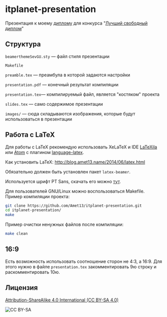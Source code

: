 itplanet-presentation
=====================
Презентация к моему [диплому](https://github.com/Amet13/bachelor-diploma) для конкурса "[Лучший свободный диплом](http://world-it-planet.org/projects/competition_detail.php?ID=41543)"

Структура
---------
`beamerthemeSevGU.sty` — файл стиля презентации

`Makefile`

`preamble.tex` — преамбула в которой задаются настройки

`presentation.pdf` — конечный результат компиляции

`presentation.tex`— компилируемый файл, является "костяком" проекта

`slides.tex` — само содержимое презентации

`images/` — сюда складываются изображения, которые будут использоваться в презентации

Работа с LaTeX
--------------
Для работы с LaTeX рекомендую использовать XeLaTeX и IDE [LaTeXila](https://wiki.gnome.org/Apps/LaTeXila) или [Atom](https://atom.io/) с плагином [language-latex](https://atom.io/packages/language-latex).

Как установить LaTeX: http://blog.amet13.name/2014/06/latex.html

Обязательно должен быть установлен пакет `latex-beamer`.

Используется шрифт PT Sans, скачать его можно [тут](http://fonts.ru/public/).

Для пользователей GNU/Linux можно воспользоваться Makefile.
Пример компиляции проекта:
```bash
git clone https://github.com/Amet13/itplanet-presentation.git
cd itplanet-presentation/
make
```

Пример очистки ненужных файлов после компиляции:
```bash
make clean
```

16:9
----
Есть возможность использовать соотношение сторон не 4:3, а 16:9.
Для этого нужно в файле `presentation.tex` закомментировать 9ю строку и раскомментировать 10ю.

Лицензия
--------
[Attribution-ShareAlike 4.0 International (CC BY-SA 4.0)](http://creativecommons.org/licenses/by-sa/4.0/deed.ru)

![CC BY-SA](https://licensebuttons.net/l/by-sa/4.0/88x31.png)
